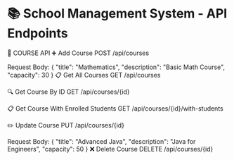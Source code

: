 # 📚 School Management System - API Endpoints

🔸 COURSE API
➕ Add Course
POST /api/courses

Request Body:
{
"title": "Mathematics",
"description": "Basic Math Course",
"capacity": 30
}
📋 Get All Courses
GET /api/courses

🔍 Get Course By ID
GET /api/courses/{id}

📋 Get Course With Enrolled Students
GET /api/courses/{id}/with-students

✏️ Update Course
PUT /api/courses/{id}

Request Body:
{
"title": "Advanced Java",
"description": "Java for Engineers",
"capacity": 50
}
❌ Delete Course
DELETE /api/courses/{id}
